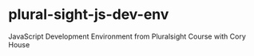 # plural-sight-js-dev-env
JavaScript Development Environment from Pluralsight Course with Cory House
